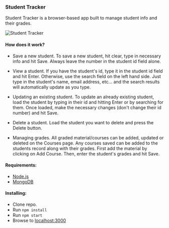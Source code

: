 ### Student Tracker

Student Tracker is a browser-based app built to manage student info and their grades.

![Student Tracker](https://github.com/dkreider/student-tracker/blob/master/public/img/student-tracker.png?raw=true) 

#### How does it work?

- Save a new student.
To save a new student, hit clear, type in necessary info and hit Save. Always leave the number in the student id field alone.

- View a student.
If you have the student's id, type it in the student id field and hit Enter. Otherwise, use the search field on the left hand side. Just type in the student's name, email address, etc... and the search results will automatically update as you type.

- Updating an existing student.
	To update an already existing student, load the student by typing in their id and hitting Enter or by searching for them. Once loaded, make the necessary changes (don't change their id number) and hit Save.
	
- Delete a student.
Load the student you want to delete and press the Delete button.

- Managing grades.
All graded material/courses can be added, updated or deleted on the Courses page. Any courses saved can be added to the students record along with their grades. First add the material by clicking on Add Course. Then, enter the student's grades and hit Save.

#### Requirements:
- [Node.js](https://nodejs.org/)
- [MongoDB](https://www.mongodb.org/)

#### Installing:

- Clone repo.
- Run `npm install`
- Run `npm start`
- Browse to [localhost:3000](http://localhost:3000)